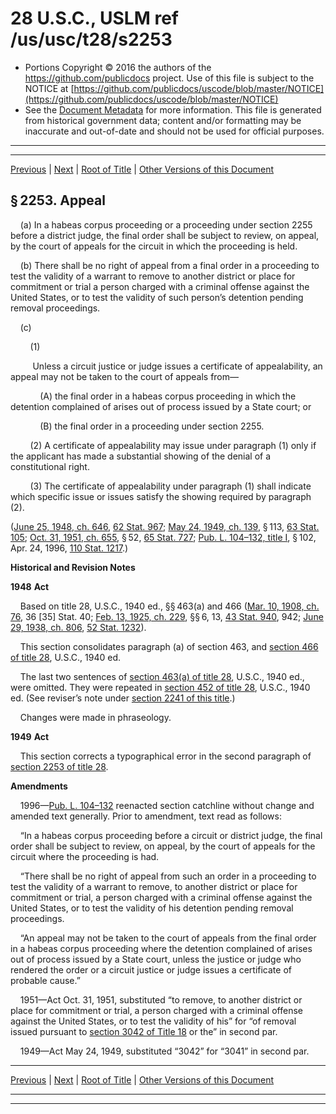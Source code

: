 ---
---

# 28 U.S.C., USLM ref /us/usc/t28/s2253

* Portions Copyright © 2016 the authors of the https://github.com/publicdocs project.
  Use of this file is subject to the NOTICE at [https://github.com/publicdocs/uscode/blob/master/NOTICE](https://github.com/publicdocs/uscode/blob/master/NOTICE)
* See the [Document Metadata](././../../../../..//README.md) for more information.
  This file is generated from historical government data; content and/or formatting may be inaccurate and out-of-date and should not be used for official purposes.

----------
----------

[Previous](./../../../../..//us/usc/t28/ptVI/ch153/m__us_usc_t28_s2252.md) | [Next](./../../../../..//us/usc/t28/ptVI/ch153/m__us_usc_t28_s2254.md) | [Root of Title](./../../../../../) | [Other Versions of this Document](https://publicdocs.github.io/go/links?ns=uslm&ref=%2Fus%2Fusc%2Ft28%2Fs2253)

## § 2253. Appeal

    (a) In a habeas corpus proceeding or a proceeding under section 2255 before a district judge, the final order shall be subject to review, on appeal, by the court of appeals for the circuit in which the proceeding is held.

    (b) There shall be no right of appeal from a final order in a proceeding to test the validity of a warrant to remove to another district or place for commitment or trial a person charged with a criminal offense against the United States, or to test the validity of such person’s detention pending removal proceedings.

    (c)

        (1)

         Unless a circuit justice or judge issues a certificate of appealability, an appeal may not be taken to the court of appeals from—

            (A) the final order in a habeas corpus proceeding in which the detention complained of arises out of process issued by a State court; or

            (B) the final order in a proceeding under section 2255.

        (2) A certificate of appealability may issue under paragraph (1) only if the applicant has made a substantial showing of the denial of a constitutional right.

        (3) The certificate of appealability under paragraph (1) shall indicate which specific issue or issues satisfy the showing required by paragraph (2).

([June 25, 1948, ch. 646][/us/act/1948-06-25/ch646], [62 Stat. 967][/us/stat/62/967]; [May 24, 1949, ch. 139][/us/act/1949-05-24/ch139], § 113, [63 Stat. 105][/us/stat/63/105]; [Oct. 31, 1951, ch. 655][/us/act/1951-10-31/ch655], § 52, [65 Stat. 727][/us/stat/65/727]; [Pub. L. 104–132, title I][/us/pl/104/132/tI], § 102, Apr. 24, 1996, [110 Stat. 1217][/us/stat/110/1217].)

 __Historical and Revision Notes__ 

 __1948__  __Act__ 

    Based on title 28, U.S.C., 1940 ed., §§ 463(a) and 466 ([Mar. 10, 1908, ch. 76][/us/act/1908-03-10/ch76], 36 \[35\] Stat. 40; [Feb. 13, 1925, ch. 229][/us/act/1925-02-13/ch229], §§ 6, 13, [43 Stat. 940][/us/stat/43/940], 942; [June 29, 1938, ch. 806][/us/act/1938-06-29/ch806], [52 Stat. 1232][/us/stat/52/1232]).

    This section consolidates paragraph (a) of section 463, and [section 466 of title 28][/us/usc/t28/s466], U.S.C., 1940 ed.

    The last two sentences of [section 463(a) of title 28][/us/usc/t28/s463/a], U.S.C., 1940 ed., were omitted. They were repeated in [section 452 of title 28][/us/usc/t28/s452], U.S.C., 1940 ed. (See reviser’s note under [section 2241 of this title][/us/usc/t28/s2241].)

    Changes were made in phraseology.

 __1949__  __Act__ 

    This section corrects a typographical error in the second paragraph of [section 2253 of title 28][/us/usc/t28/s2253].

 __Amendments__ 

    1996—[Pub. L. 104–132][/us/pl/104/132] reenacted section catchline without change and amended text generally. Prior to amendment, text read as follows:

    “In a habeas corpus proceeding before a circuit or district judge, the final order shall be subject to review, on appeal, by the court of appeals for the circuit where the proceeding is had.

    “There shall be no right of appeal from such an order in a proceeding to test the validity of a warrant to remove, to another district or place for commitment or trial, a person charged with a criminal offense against the United States, or to test the validity of his detention pending removal proceedings.

    “An appeal may not be taken to the court of appeals from the final order in a habeas corpus proceeding where the detention complained of arises out of process issued by a State court, unless the justice or judge who rendered the order or a circuit justice or judge issues a certificate of probable cause.”

    1951—Act Oct. 31, 1951, substituted “to remove, to another district or place for commitment or trial, a person charged with a criminal offense against the United States, or to test the validity of his” for “of removal issued pursuant to [section 3042 of Title 18][/us/usc/t18/s3042] or the” in second par.

    1949—Act May 24, 1949, substituted “3042” for “3041” in second par.

----------

[Previous](./../../../../..//us/usc/t28/ptVI/ch153/m__us_usc_t28_s2252.md) | [Next](./../../../../..//us/usc/t28/ptVI/ch153/m__us_usc_t28_s2254.md) | [Root of Title](./../../../../../) | [Other Versions of this Document](https://publicdocs.github.io/go/links?ns=uslm&ref=%2Fus%2Fusc%2Ft28%2Fs2253)

----------
----------

[/us/act/1948-06-25/ch646]: https://publicdocs.github.io/go/links?ns=uslm&ref=%2Fus%2Fact%2F1948-06-25%2Fch646
[/us/stat/62/967]: https://publicdocs.github.io/go/links?ns=uslm&ref=%2Fus%2Fstat%2F62%2F967
[/us/act/1949-05-24/ch139]: https://publicdocs.github.io/go/links?ns=uslm&ref=%2Fus%2Fact%2F1949-05-24%2Fch139
[/us/stat/63/105]: https://publicdocs.github.io/go/links?ns=uslm&ref=%2Fus%2Fstat%2F63%2F105
[/us/act/1951-10-31/ch655]: https://publicdocs.github.io/go/links?ns=uslm&ref=%2Fus%2Fact%2F1951-10-31%2Fch655
[/us/stat/65/727]: https://publicdocs.github.io/go/links?ns=uslm&ref=%2Fus%2Fstat%2F65%2F727
[/us/pl/104/132/tI]: https://publicdocs.github.io/go/links?ns=uslm&ref=%2Fus%2Fpl%2F104%2F132%2FtI
[/us/stat/110/1217]: https://publicdocs.github.io/go/links?ns=uslm&ref=%2Fus%2Fstat%2F110%2F1217
[/us/act/1908-03-10/ch76]: https://publicdocs.github.io/go/links?ns=uslm&ref=%2Fus%2Fact%2F1908-03-10%2Fch76
[/us/act/1925-02-13/ch229]: https://publicdocs.github.io/go/links?ns=uslm&ref=%2Fus%2Fact%2F1925-02-13%2Fch229
[/us/stat/43/940]: https://publicdocs.github.io/go/links?ns=uslm&ref=%2Fus%2Fstat%2F43%2F940
[/us/act/1938-06-29/ch806]: https://publicdocs.github.io/go/links?ns=uslm&ref=%2Fus%2Fact%2F1938-06-29%2Fch806
[/us/stat/52/1232]: https://publicdocs.github.io/go/links?ns=uslm&ref=%2Fus%2Fstat%2F52%2F1232
[/us/usc/t28/s466]: https://publicdocs.github.io/go/links?ns=uslm&ref=%2Fus%2Fusc%2Ft28%2Fs466
[/us/usc/t28/s463/a]: https://publicdocs.github.io/go/links?ns=uslm&ref=%2Fus%2Fusc%2Ft28%2Fs463%2Fa
[/us/usc/t28/s452]: https://publicdocs.github.io/go/links?ns=uslm&ref=%2Fus%2Fusc%2Ft28%2Fs452
[/us/usc/t28/s2241]: https://publicdocs.github.io/go/links?ns=uslm&ref=%2Fus%2Fusc%2Ft28%2Fs2241
[/us/usc/t28/s2253]: https://publicdocs.github.io/go/links?ns=uslm&ref=%2Fus%2Fusc%2Ft28%2Fs2253
[/us/pl/104/132]: https://publicdocs.github.io/go/links?ns=uslm&ref=%2Fus%2Fpl%2F104%2F132
[/us/usc/t18/s3042]: https://publicdocs.github.io/go/links?ns=uslm&ref=%2Fus%2Fusc%2Ft18%2Fs3042


